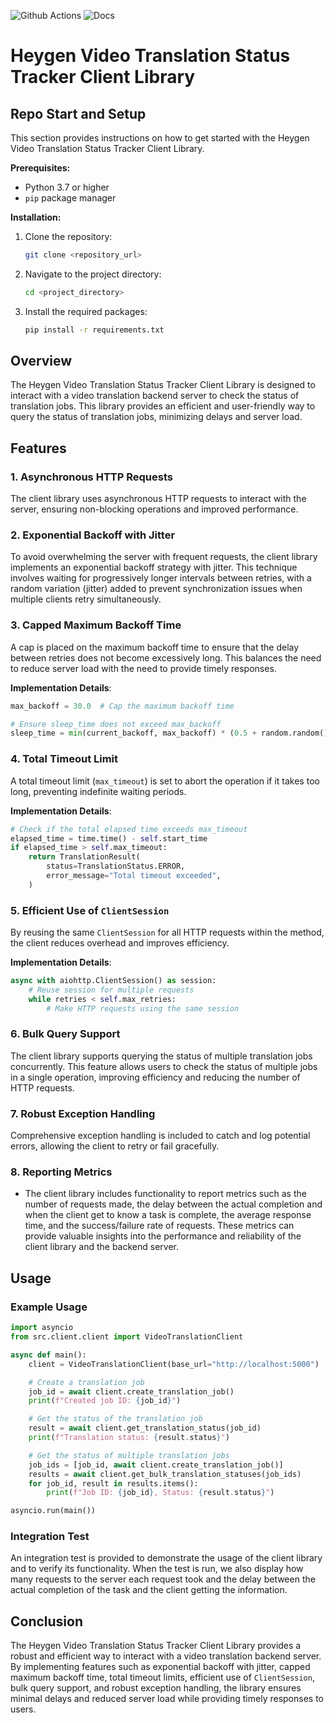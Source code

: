 ![Github Actions](https://github.com/kashishvjain/Heygen-Video-Translation-Status-Tracker/actions/workflows/pylint.yml/badge.svg)
![Docs](https://img.shields.io/readthedocs/heygen-video-translation-status-tracker)

# Heygen Video Translation Status Tracker Client Library

## Repo Start and Setup

This section provides instructions on how to get started with the Heygen Video Translation Status Tracker Client Library.

**Prerequisites:**

-   Python 3.7 or higher
-   `pip` package manager

**Installation:**

1. Clone the repository:
    ```bash
    git clone <repository_url>
    ```
2. Navigate to the project directory:
    ```bash
    cd <project_directory>
    ```
3. Install the required packages:
    ```bash
    pip install -r requirements.txt
    ```

## Overview

The Heygen Video Translation Status Tracker Client Library is designed to interact with a video translation backend server to check the status of translation jobs. This library provides an efficient and user-friendly way to query the status of translation jobs, minimizing delays and server load.

## Features

### 1. Asynchronous HTTP Requests

The client library uses asynchronous HTTP requests to interact with the server, ensuring non-blocking operations and improved performance.

### 2. Exponential Backoff with Jitter

To avoid overwhelming the server with frequent requests, the client library implements an exponential backoff strategy with jitter. This technique involves waiting for progressively longer intervals between retries, with a random variation (jitter) added to prevent synchronization issues when multiple clients retry simultaneously.

### 3. Capped Maximum Backoff Time

A cap is placed on the maximum backoff time to ensure that the delay between retries does not become excessively long. This balances the need to reduce server load with the need to provide timely responses.

**Implementation Details**:

```python
max_backoff = 30.0  # Cap the maximum backoff time

# Ensure sleep_time does not exceed max_backoff
sleep_time = min(current_backoff, max_backoff) * (0.5 + random.random() / 2)
```

### 4. Total Timeout Limit

A total timeout limit (`max_timeout`) is set to abort the operation if it takes too long, preventing indefinite waiting periods.

**Implementation Details**:

```python
# Check if the total elapsed time exceeds max_timeout
elapsed_time = time.time() - self.start_time
if elapsed_time > self.max_timeout:
    return TranslationResult(
        status=TranslationStatus.ERROR,
        error_message="Total timeout exceeded",
    )
```

### 5. Efficient Use of `ClientSession`

By reusing the same `ClientSession` for all HTTP requests within the method, the client reduces overhead and improves efficiency.

**Implementation Details**:

```python
async with aiohttp.ClientSession() as session:
    # Reuse session for multiple requests
    while retries < self.max_retries:
        # Make HTTP requests using the same session
```

### 6. Bulk Query Support

The client library supports querying the status of multiple translation jobs concurrently. This feature allows users to check the status of multiple jobs in a single operation, improving efficiency and reducing the number of HTTP requests.

### 7. Robust Exception Handling

Comprehensive exception handling is included to catch and log potential errors, allowing the client to retry or fail gracefully.

### 8. Reporting Metrics

-   The client library includes functionality to report metrics such as the number of requests made, the delay between the actual completion and when the client get to know a task is complete, the average response time, and the success/failure rate of requests. These metrics can provide valuable insights into the performance and reliability of the client library and the backend server.

## Usage

### Example Usage

```python
import asyncio
from src.client.client import VideoTranslationClient

async def main():
    client = VideoTranslationClient(base_url="http://localhost:5000")

    # Create a translation job
    job_id = await client.create_translation_job()
    print(f"Created job ID: {job_id}")

    # Get the status of the translation job
    result = await client.get_translation_status(job_id)
    print(f"Translation status: {result.status}")

    # Get the status of multiple translation jobs
    job_ids = [job_id, await client.create_translation_job()]
    results = await client.get_bulk_translation_statuses(job_ids)
    for job_id, result in results.items():
        print(f"Job ID: {job_id}, Status: {result.status}")

asyncio.run(main())
```

### Integration Test

An integration test is provided to demonstrate the usage of the client library and to verify its functionality. When the test is run, we also display how many requests to the server each request took and the delay between the actual completion of the task and the client getting the information.

## Conclusion

The Heygen Video Translation Status Tracker Client Library provides a robust and efficient way to interact with a video translation backend server. By implementing features such as exponential backoff with jitter, capped maximum backoff time, total timeout limits, efficient use of `ClientSession`, bulk query support, and robust exception handling, the library ensures minimal delays and reduced server load while providing timely responses to users.

